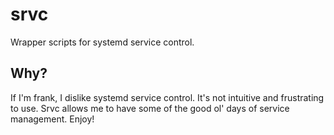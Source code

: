 # srvc

Wrapper scripts for systemd service control. 

## Why?

If I'm frank, I dislike systemd service control. It's not intuitive and frustrating to use. Srvc allows me to have some of the good ol' days of service management. Enjoy!
